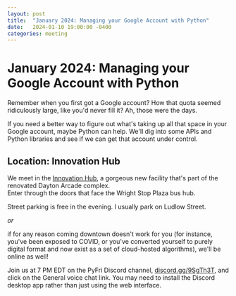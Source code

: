 ```yaml
---
layout: post
title:  "January 2024: Managing your Google Account with Python"
date:   2024-01-10 19:00:00 -0400
categories: meeting
---
```


# January 2024: Managing your Google Account with Python 

Remember when you first got a Google account?  How that quota seemed 
ridiculously large, like you'd never fill it?  Ah, those were the days.

If you need a better way to figure out what's taking up all that space 
in your Google account, maybe Python can help.  We'll dig into some 
APIs and Python libraries and see if we can get that account under 
control. 

## Location: Innovation Hub 

We meet in the [Innovation Hub](https://www.thehubdayton.com/), 
a gorgeous new facility that's part of the renovated Dayton Arcade complex.  
Enter through the doors that face the Wright Stop Plaza bus hub.

Street parking is free in the evening.  I usually park on Ludlow Street.

*or* 

if for any reason coming downtown doesn't work for you (for instance, 
you've been exposed to COVID, or you've converted yourself to purely 
digital format and now exist as 
a set of cloud-hosted algorithms), we'll be online as well!  

Join us at 7 PM EDT on the PyFri Discord channel, [discord.gg/9SgTh3T](https://discord.gg/9SgTh3T), and click on the 
General voice chat link.  You may need to install the Discord desktop app rather than just using 
the web interface.

